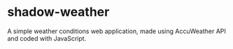 # shadow-weather
A simple weather conditions web application, made using AccuWeather API and coded with JavaScript.
